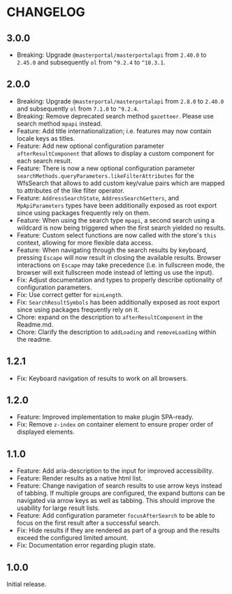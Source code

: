 # CHANGELOG

## 3.0.0

- Breaking: Upgrade `@masterportal/masterportalapi` from `2.40.0` to `2.45.0` and subsequently `ol` from `^9.2.4` to `^10.3.1`.

## 2.0.0

- Breaking: Upgrade `@masterportal/masterportalapi` from `2.8.0` to `2.40.0` and subsequently `ol` from `7.1.0` to `^9.2.4`.
- Breaking: Remove deprecated search method `gazetteer`. Please use search method `mpapi` instead.
- Feature: Add title internationalization; i.e. features may now contain locale keys as titles.
- Feature: Add new optional configuration parameter `afterResultComponent` that allows to display a custom component for each search result.
- Feature: There is now a new optional configuration parameter `searchMethods.queryParameters.likeFilterAttributes` for the WfsSearch that allows to add custom key/value pairs which are mapped to attributes of the like filter operator.
- Feature: `AddressSearchState`, `AddressSearchGetters`, and `MpApiParameters` types have been additionally exposed as root export since using packages frequently rely on them.
- Feature: When using the search type `mpapi`, a second search using a wildcard is now being triggered when the first search yielded no results.
- Feature: Custom select functions are now called with the store's `this` context, allowing for more flexible data access.
- Feature: When navigating through the search results by keyboard, pressing `Escape` will now result in closing the available results. Browser interactions on `Escape` may take precedence (i.e. in fullscreen mode, the browser will exit fullscreen mode instead of letting us use the input).
- Fix: Adjust documentation and types to properly describe optionality of configuration parameters.
- Fix: Use correct getter for `minLength`.
- Fix: `SearchResultSymbols` has been additionally exposed as root export since using packages frequently rely on it.
- Chore: expand on the description to `afterResultComponent` in the Readme.md.
- Chore: Clarify the description to `addLoading` and `removeLoading` within the readme.

## 1.2.1

- Fix: Keyboard navigation of results to work on all browsers.

## 1.2.0

- Feature: Improved implementation to make plugin SPA-ready.
- Fix: Remove `z-index` on container element to ensure proper order of displayed elements.

## 1.1.0

- Feature: Add aria-description to the input for improved accessibility.
- Feature: Render results as a native html list.
- Feature: Change navigation of search results to use arrow keys instead of tabbing. If multiple groups are configured, the expand buttons can be navigated via arrow keys as well as tabbing. This should improve the usability for large result lists.
- Feature: Add configuration parameter `focusAfterSearch` to be able to focus on the first result after a successful search.
- Fix: Hide results if they are rendered as part of a group and the results exceed the configured limited amount.
- Fix: Documentation error regarding plugin state.

## 1.0.0

Initial release.
